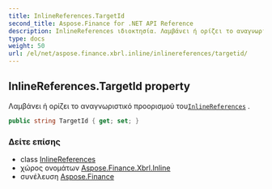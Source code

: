 ```yaml
---
title: InlineReferences.TargetId
second_title: Aspose.Finance for .NET API Reference
description: InlineReferences ιδιοκτησία. Λαμβάνει ή ορίζει το αναγνωριστικό προορισμού τουInlineReferences .
type: docs
weight: 50
url: /el/net/aspose.finance.xbrl.inline/inlinereferences/targetid/
---
```

## InlineReferences.TargetId property

Λαμβάνει ή ορίζει το αναγνωριστικό προορισμού του[`InlineReferences`](../) .

```csharp
public string TargetId { get; set; }
```

### Δείτε επίσης

* class [InlineReferences](../)
* χώρος ονομάτων [Aspose.Finance.Xbrl.Inline](../../inlinereferences/)
* συνέλευση [Aspose.Finance](../../../)


